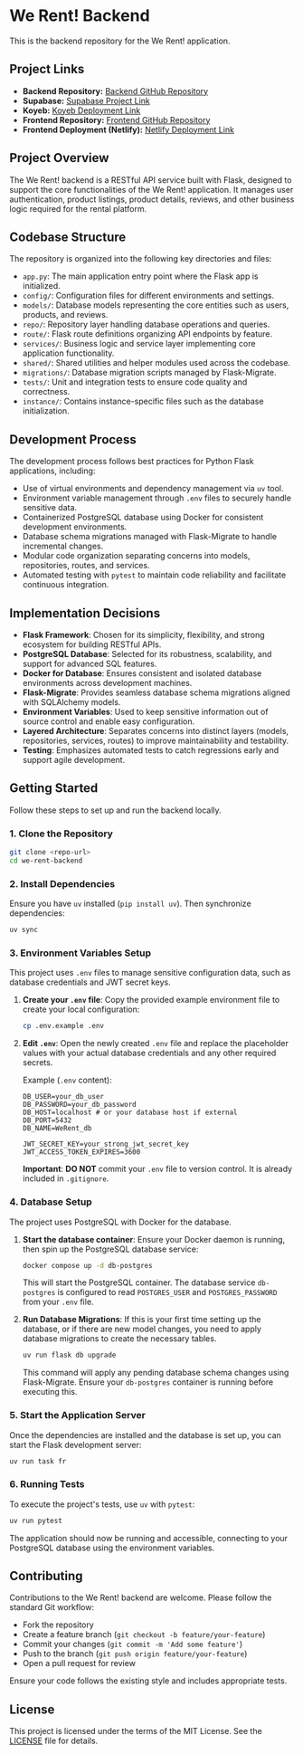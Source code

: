 # We Rent! Backend

This is the backend repository for the We Rent! application.

## Project Links

- **Backend Repository:** [Backend GitHub Repository](https://github.com/your-org/we-rent-backend)
- **Supabase:** [Supabase Project Link](https://app.supabase.io/project/your-project-id)
- **Koyeb:** [Koyeb Deployment Link](https://app.koyeb.com/app/your-app-id)
- **Frontend Repository:** [Frontend GitHub Repository](https://github.com/your-org/we-rent-frontend)
- **Frontend Deployment (Netlify):** [Netlify Deployment Link](https://your-frontend-site.netlify.app)

## Project Overview

The We Rent! backend is a RESTful API service built with Flask, designed to support the core functionalities of the We Rent! application. It manages user authentication, product listings, product details, reviews, and other business logic required for the rental platform.

## Codebase Structure

The repository is organized into the following key directories and files:

- `app.py`: The main application entry point where the Flask app is initialized.
- `config/`: Configuration files for different environments and settings.
- `models/`: Database models representing the core entities such as users, products, and reviews.
- `repo/`: Repository layer handling database operations and queries.
- `route/`: Flask route definitions organizing API endpoints by feature.
- `services/`: Business logic and service layer implementing core application functionality.
- `shared/`: Shared utilities and helper modules used across the codebase.
- `migrations/`: Database migration scripts managed by Flask-Migrate.
- `tests/`: Unit and integration tests to ensure code quality and correctness.
- `instance/`: Contains instance-specific files such as the database initialization.

## Development Process

The development process follows best practices for Python Flask applications, including:

- Use of virtual environments and dependency management via `uv` tool.
- Environment variable management through `.env` files to securely handle sensitive data.
- Containerized PostgreSQL database using Docker for consistent development environments.
- Database schema migrations managed with Flask-Migrate to handle incremental changes.
- Modular code organization separating concerns into models, repositories, routes, and services.
- Automated testing with `pytest` to maintain code reliability and facilitate continuous integration.

## Implementation Decisions

- **Flask Framework**: Chosen for its simplicity, flexibility, and strong ecosystem for building RESTful APIs.
- **PostgreSQL Database**: Selected for its robustness, scalability, and support for advanced SQL features.
- **Docker for Database**: Ensures consistent and isolated database environments across development machines.
- **Flask-Migrate**: Provides seamless database schema migrations aligned with SQLAlchemy models.
- **Environment Variables**: Used to keep sensitive information out of source control and enable easy configuration.
- **Layered Architecture**: Separates concerns into distinct layers (models, repositories, services, routes) to improve maintainability and testability.
- **Testing**: Emphasizes automated tests to catch regressions early and support agile development.

## Getting Started

Follow these steps to set up and run the backend locally.

### 1. Clone the Repository

```bash
git clone <repo-url>
cd we-rent-backend
```

### 2. Install Dependencies

Ensure you have `uv` installed (`pip install uv`). Then synchronize dependencies:

```bash
uv sync
```

### 3. Environment Variables Setup

This project uses `.env` files to manage sensitive configuration data, such as database credentials and JWT secret keys.

1.  **Create your `.env` file**:
    Copy the provided example environment file to create your local configuration:

    ```bash
    cp .env.example .env
    ```

2.  **Edit `.env`**:
    Open the newly created `.env` file and replace the placeholder values with your actual database credentials and any other required secrets.

    Example (`.env` content):

    ```
    DB_USER=your_db_user
    DB_PASSWORD=your_db_password
    DB_HOST=localhost # or your database host if external
    DB_PORT=5432
    DB_NAME=WeRent_db

    JWT_SECRET_KEY=your_strong_jwt_secret_key
    JWT_ACCESS_TOKEN_EXPIRES=3600
    ```

    **Important**: **DO NOT** commit your `.env` file to version control. It is already included in `.gitignore`.

### 4. Database Setup

The project uses PostgreSQL with Docker for the database.

1.  **Start the database container**:
    Ensure your Docker daemon is running, then spin up the PostgreSQL database service:

    ```bash
    docker compose up -d db-postgres
    ```

    This will start the PostgreSQL container. The database service `db-postgres` is configured to read `POSTGRES_USER` and `POSTGRES_PASSWORD` from your `.env` file.

2.  **Run Database Migrations**:
    If this is your first time setting up the database, or if there are new model changes, you need to apply database migrations to create the necessary tables.
    ```bash
    uv run flask db upgrade
    ```
    This command will apply any pending database schema changes using Flask-Migrate. Ensure your `db-postgres` container is running before executing this.

### 5. Start the Application Server

Once the dependencies are installed and the database is set up, you can start the Flask development server:

```bash
uv run task fr
```

### 6. Running Tests

To execute the project's tests, use `uv` with `pytest`:

```bash
uv run pytest
```

The application should now be running and accessible, connecting to your PostgreSQL database using the environment variables.

## Contributing

Contributions to the We Rent! backend are welcome. Please follow the standard Git workflow:

- Fork the repository
- Create a feature branch (`git checkout -b feature/your-feature`)
- Commit your changes (`git commit -m 'Add some feature'`)
- Push to the branch (`git push origin feature/your-feature`)
- Open a pull request for review

Ensure your code follows the existing style and includes appropriate tests.

## License

This project is licensed under the terms of the MIT License. See the [LICENSE](LICENSE) file for details.
